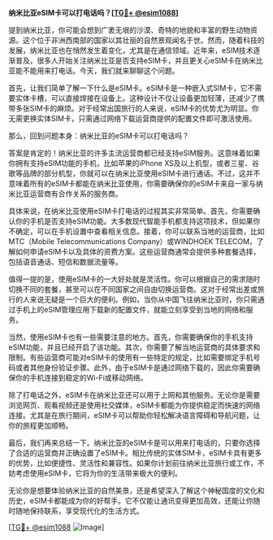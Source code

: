 **纳米比亚eSIM卡可以打电话吗？[[TG💪+ @esim1088](https://t.me/s/esim1088)]**

提到纳米比亚，你可能会想到广袤无垠的沙漠、奇特的地貌和丰富的野生动物资源。这个位于非洲西南部的国家以其壮丽的自然景观闻名于世。然而，随着科技的发展，纳米比亚也在悄然发生着变化，尤其是在通信领域。近年来，eSIM技术逐渐普及，很多人开始关注纳米比亚是否支持eSIM卡，并且更关心eSIM卡在纳米比亚能不能用来打电话。今天，我们就来聊聊这个问题。

首先，让我们简单了解一下什么是eSIM卡。eSIM卡是一种嵌入式SIM卡，它不需要实体卡槽，可以直接焊接在设备上。这种设计不仅让设备更加轻薄，还减少了携带多张SIM卡的麻烦。对于经常出国旅行的人来说，eSIM卡的优势尤为明显。你无需更换实体SIM卡，只需通过网络下载运营商提供的配置文件即可激活使用。

那么，回到问题本身：纳米比亚的eSIM卡可以打电话吗？

答案是肯定的！纳米比亚的许多主流运营商都已经支持eSIM服务。这意味着如果你拥有支持eSIM功能的手机，比如苹果的iPhone XS及以上机型，或者三星、谷歌等品牌的部分机型，你就可以在纳米比亚使用eSIM卡进行通话。不过，这并不意味着所有的eSIM卡都能在纳米比亚使用，你需要确保你的eSIM卡来自一家与纳米比亚运营商有合作关系的服务商。

具体来说，在纳米比亚使用eSIM卡打电话的过程其实非常简单。首先，你需要确认你的手机是否支持eSIM功能。大多数现代智能手机都支持这项技术，但如果你不确定，可以在手机设置中查看相关信息。接着，你可以联系当地的运营商，比如MTC（Mobile Telecommunications Company）或WINDHOEK TELECOM，了解如何申请eSIM卡以及具体的资费方案。这些运营商通常会提供多种套餐选择，包括语音通话、短信和数据流量等。

值得一提的是，使用eSIM卡的一大好处就是灵活性。你可以根据自己的需求随时切换不同的套餐，甚至可以在不同国家之间自由切换运营商。这对于经常出差或旅行的人来说无疑是一个巨大的便利。例如，当你从中国飞往纳米比亚时，你只需通过手机上的eSIM管理应用下载新的配置文件，就能立刻享受到当地的网络和服务。

当然，使用eSIM卡也有一些需要注意的地方。首先，你需要确保你的手机支持eSIM功能，并且已经开启了该功能。其次，你需要了解当地运营商的具体要求和限制。有些运营商可能对eSIM卡的使用有一些特定的规定，比如需要绑定手机号码或者其他身份验证步骤。此外，由于eSIM卡是通过网络下载的，因此你需要确保你的手机连接到稳定的Wi-Fi或移动网络。

除了打电话之外，eSIM卡在纳米比亚还可以用于上网和其他服务。无论你是需要浏览网页、观看视频还是使用社交媒体，eSIM卡都能为你提供稳定而快速的网络连接。尤其是在旅行期间，eSIM卡可以帮助你轻松解决语言障碍和导航问题，让你的旅程更加顺畅。

最后，我们再来总结一下。纳米比亚的eSIM卡是可以用来打电话的，只要你选择了合适的运营商并正确设置了eSIM卡。相比传统的实体SIM卡，eSIM卡具有更多的优势，比如便捷性、灵活性和兼容性。如果你计划前往纳米比亚旅行或工作，不妨考虑使用eSIM卡，它将为你的生活带来极大的便利。

无论你是想要体验纳米比亚的自然美景，还是希望深入了解这个神秘国度的文化和历史，eSIM卡都能成为你的好帮手。它不仅能让通讯变得更加高效，还能让你随时随地保持联系，享受现代化的生活方式。

[[TG💪+ @esim1088](https://t.me/s/esim1088) ![Image](https://i.postimg.cc/4NQfJmqS/Snipaste-2025-05-13-00-14-12.png)]